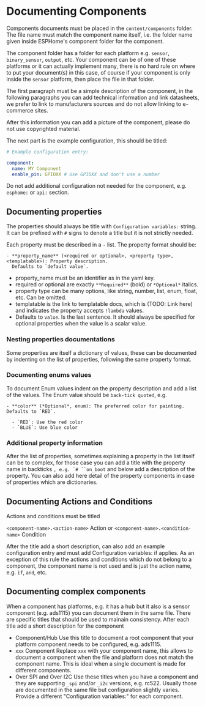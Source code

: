 # Documenting Components

Components documents must be placed in the `content/components` folder. The file name must match the component name itself, i.e. the folder name
given inside ESPHome's component folder for the component.

The component folder has a folder for each platform e.g. `sensor`, `binary_sensor`, `output`, etc. Your component can be of one of these platforms
or it can actually implement many, there is no hard rule on where to put your document(s) in this case, of course if your component is only inside
the `sensor` platform, then place the file in that folder.

The first paragraph must be a simple description of the component, in the following paragraphs you can add technical information and link datasheets,
we prefer to link to manufacturers sources and do not allow linking to e-commerce sites.

After this information you can add a picture of the component, please do not use copyrighted material.

The next part is the example configuration, this should be titled:

```yaml
# Example configuration entry:

component:
  name: MY Component
  enable_pin: GPIOXX # Use GPIOXX and don't use a number
```

Do not add additional configuration not needed for the component, e.g. `esphome:` or `api:` section.

## Documenting properties

The properties should always be title with `Configuration variables:` string. It can be prefixed with `#` signs to denote a title but it is
not strictly needed.

Each property must be described in a `-` list. The property format should be:

```
- **property_name** (<required or optional>, <property type>, <templatable>): Property description.
  Defaults to `default value`.
```

- property_name must be an identifier as in the yaml key.
- required or optional are exactly `**Required**` (bold) or `*Optional*` italics.
- property type can be many options, like string, number, list, enum, float, etc. Can be omitted.
- templatable is the link to templatable docs, which is (TODO: Link here) and indicates the property accepts `!lambda` values.
- Defaults to `value`. Is the last sentence. It should always be specified for optional properties when the value is a scalar value.

### Nesting properties documentations

Some properties are itself a dictionary of values, these can be documented by indenting on the list of properties, following the same
property format.

### Documenting enums values

To document Enum values indent on the property description and add a list of the values. The Enum value should be `back-tick quoted`, e.g.

```
- **color** (*Optional*, enum): The preferred color for painting. Defaults to `RED`.

  - `RED`: Use the red color
  - `BLUE`: Use blue color
```

### Additional property information

After the list of properties, sometimes explaining a property in the list itself can be to complex, for those case you can add a title
with the property name in backticks ``` , e.g. `# ``on_boot ``` and below add a description of the property. You can also add here detail of
the property components in case of properties which are dictionaries.

## Documenting Actions and Conditions

Actions and conditions must be titled

`<component-name>.<action-name>` Action
or
`<component-name>.<condition-name>` Condition

After the title add a short description, can also add an example configuration entry and must add Configuration variables: if applies.
As an exception of this rule the actions and conditions which do not belong to a component, the component name is not used and is just
the action name, e.g. `if`, `and`, etc.

## Documenting complex components

When a component has platforms, e.g. it has a hub but it also is a sensor component (e.g. ads1115) you can document them in the same file.
There are specific titles that should be used to mainain consistency. After each title add a short description for the component

- Component/Hub
  Use this title to document a root component that your platform component needs to be configured, e.g. ads1115.
- `xxx` Component
  Replace `xxx` with your component name, this allows to document a component when the file and platform does not match the component name.
  This is ideal when a single document is made for different components.
- Over SPI and Over I2C
  Use these titles when you have a component and they are supporting `_spi` and/or `_i2c` versions, e.g. rc522. Usually those are documented in the same
  file but configuration slightly varies. Provide a different "Configuration variables:" for each component.
